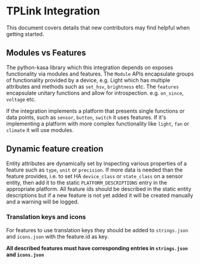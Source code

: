 # TPLink Integration

This document covers details that new contributors may find helpful when getting started.

## Modules vs Features

The python-kasa library which this integration depends on exposes functionality via modules and features.
The `Module` APIs encapsulate groups of functionality provided by a device,
e.g. Light which has multiple attributes and methods such as `set_hsv`, `brightness` etc.
The `features` encapsulate unitary functions and allow for introspection.
e.g. `on_since`, `voltage` etc.

If the integration implements a platform that presents single functions or data points, such as `sensor`,
`button`, `switch` it uses features.
If it's implementing a platform with more complex functionality like `light`, `fan` or `climate` it will
use modules.

## Dynamic feature creation

Entity attributes are dynamically set by inspecting various properties of a feature such
as `type`, `unit` or `precision`.
If more data is needed than the feature provides,
i.e. to set HA `device_class` or `state_class` on a sensor entity, then add it to the static
`PLATFORM_DESCRIPTIONS` entry in the appropriate platform.
All feature ids should be described in the static entity descriptions but if a new feature
is not yet added it will be created manually and a warning will be logged.

### Translation keys and icons

For features to use translation keys they should be added to `strings.json` and `icons.json`
with the feature.id as key.

**All described features must have corresponding entries in `strings.json` and `icons.json`**


